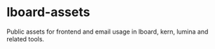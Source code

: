 # lboard-assets
Public assets for frontend and email usage in lboard, kern, lumina and related tools.
